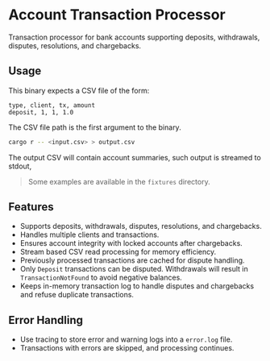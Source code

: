 # Account Transaction Processor

Transaction processor for bank accounts supporting deposits, withdrawals, disputes, resolutions, and chargebacks.

## Usage

This binary expects a CSV file of the form:

```csv
type, client, tx, amount
deposit, 1, 1, 1.0
```

The CSV file path is the first argument to the binary.

```bash
cargo r -- <input.csv> > output.csv
```

The output CSV will contain account summaries, such output is
streamed to stdout,

> Some examples are available in the `fixtures` directory.

## Features

- Supports deposits, withdrawals, disputes, resolutions, and chargebacks.
- Handles multiple clients and transactions.
- Ensures account integrity with locked accounts after chargebacks.
- Stream based CSV read processing for memory efficiency.
- Previously processed transactions are cached for dispute handling.
- Only `Deposit` transactions can be disputed. Withdrawals will result in `TransactionNotFound` to avoid negative balances.
- Keeps in-memory transaction log to handle disputes and chargebacks and refuse duplicate transactions.

## Error Handling

- Use tracing to store error and warning logs into a `error.log` file.
- Transactions with errors are skipped, and processing continues.
